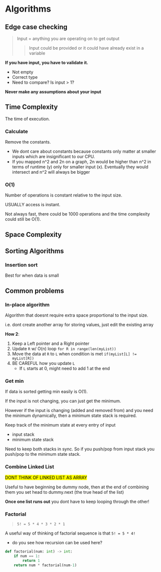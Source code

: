# Algorithms

## Edge case checking

> Input = anything you are operating on to get output
> > Input could be provided or it could have already exist in a variable

**If you have input, you have to validate it.**
- Not empty
- Correct type
- Need to compare? Is input > 1?

**Never make any assumptions about your input**

## Time Complexity

The time of execution.

### Calculate

Remove the constants.
- We dont care about constants because constants only matter at smaller inputs which are insignificant to our CPU.
- If you mapped n^2 and 2n on a graph, 2n would be higher than n^2 in terms of runtime (y) only for smaller input (x). Eventually they would intersect and n^2 will always be bigger

### O(1) 

Number of operations is constant relative to the input size.

USUALLY access is instant.

Not always fast, there could be 1000 operations and the time complexity could still be O(1).

## Space Complexity

## Sorting Algorithms

### Insertion sort

Best for when data is small

## Common problems

### In-place algorithm

Algorithm that doesnt require extra space proportional to the input size.

i.e. dont create another array for storing values, just edit the existing array

**How 2**:
1) Keep a Left pointer and a Right pointer
2) Update `R` w/ O(n) loop
   `for R in range(len(myList))`
3) Move the data at `R` to `L` when condition is met
   `if(myList[L] != myList[R])`
4) BE CAREFUL how you update `L`
   - If `L` starts at 0, might need to add 1 at the end

### Get min

If data is sorted getting min easily is O(1).

If the input is not changing, you can just get the minimum.

However if the input is changing (added and removed from) and you need the minimum dynamically, then a minimum state stack is required.

Keep track of the minimum state at every entry of input
- input stack
- minimum state stack

Need to keep both stacks in sync. So if you push/pop from input stack you push/pop to the minimum state stack.

### Combine Linked List

<mark> DONT THINK OF LINKED LIST AS ARRAY</mark>

Useful to have beginning be dummy node, then at the end of combining them you set head to dummy.next (the true head of the list)

**Once one list runs out** you dont have to keep looping through the other!

### Factorial

> `5! = 5 * 4 * 3 * 2 * 1`

A useful way of thinking of factorial sequence is that `5! = 5 * 4!`
- do you see how recursion can be used here?

```python
def factorial(num: int) -> int:
    if num == 1:
        return 1
    return num * factorial(num-1)
```